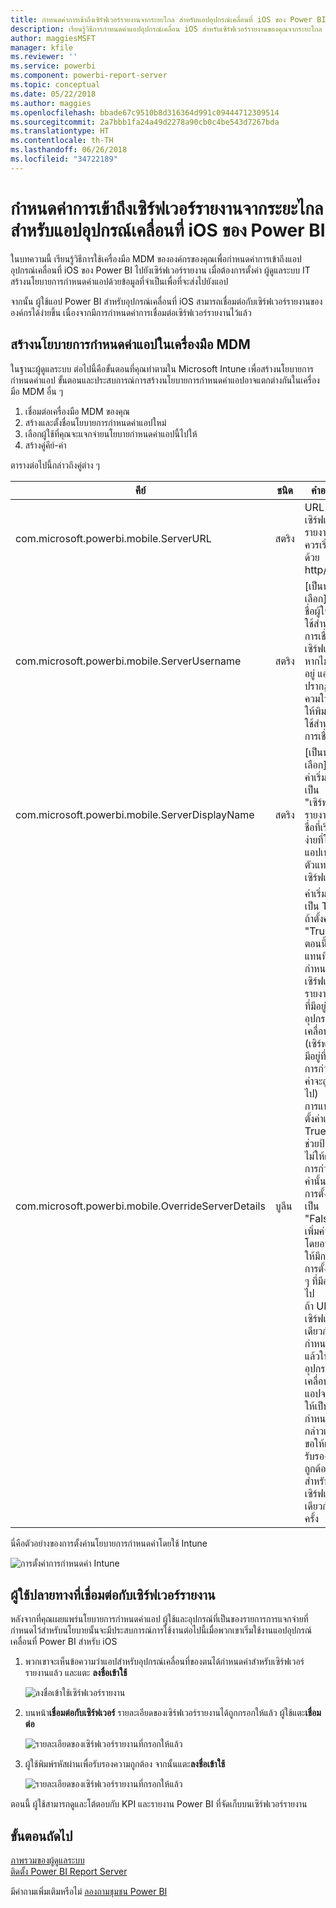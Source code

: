 ```yaml
---
title: กำหนดค่าการเข้าถึงเซิร์ฟเวอร์รายงานจากระยะไกล สำหรับแอปอุปกรณ์เคลื่อนที่ iOS ของ Power BI
description: เรียนรู้วิธีการกำหนดค่าแอปอุปกรณ์เคลื่อน iOS สำหรับเซิร์ฟเวอร์รายงานของคุณจากระยะไกล
author: maggiesMSFT
manager: kfile
ms.reviewer: ''
ms.service: powerbi
ms.component: powerbi-report-server
ms.topic: conceptual
ms.date: 05/22/2018
ms.author: maggies
ms.openlocfilehash: bbade67c9510b8d316364d991c09444712309514
ms.sourcegitcommit: 2a7bbb1fa24a49d2278a90cb0c4be543d7267bda
ms.translationtype: HT
ms.contentlocale: th-TH
ms.lasthandoff: 06/26/2018
ms.locfileid: "34722189"
---
```

# <a name="configure-power-bi-ios-mobile-app-access-to-a-report-server-remotely"></a>กำหนดค่าการเข้าถึงเซิร์ฟเวอร์รายงานจากระยะไกล สำหรับแอปอุปกรณ์เคลื่อนที่ iOS ของ Power BI

ในบทความนี้ เรียนรู้วิธีการใช้เครื่องมือ MDM ขององค์กรของคุณเพื่อกำหนดค่าการเข้าถึงแอปอุปกรณ์เคลื่อนที่ iOS ของ Power BI ไปยังเซิร์ฟเวอร์รายงาน เมื่อต้องการตั้งค่า ผู้ดูแลระบบ IT สร้างนโยบายการกำหนดค่าแอปด้วยข้อมูลที่จำเป็นเพื่อที่จะส่งไปยังแอป 

 จากนั้น ผู้ใช้แอป Power BI สำหรับอุปกรณ์เคลื่อนที่ iOS สามารถเชื่อมต่อกับเซิร์ฟเวอร์รายงานขององค์กรได้ง่ายขึ้น เนื่องจากมีการกำหนดค่าการเชื่อมต่อเซิร์ฟเวอร์รายงานไว้แล้ว 


## <a name="create-the-app-configuration-policy-in-mdm-tool"></a>สร้างนโยบายการกำหนดค่าแอปในเครื่องมือ MDM 

ในฐานะผู้ดูแลระบบ ต่อไปนี้คือขั้นตอนที่คุณทำตามใน Microsoft Intune เพื่อสร้างนโยบายการกำหนดค่าแอป ขั้นตอนและประสบการณ์การสร้างนโยบายการกำหนดค่าแอปอาจแตกต่างกันในเครื่องมือ MDM อื่น ๆ 

1. เชื่อมต่อเครื่องมือ MDM ของคุณ 
2. สร้างและตั้งชื่อนโยบายการกำหนดค่าแอปใหม่ 
3. เลือกผู้ใช้ที่คุณจะแจกจ่ายนโยบายกำหนดค่าแอปนี้ไปให้ 
4. สร้างคู่คีย์-ค่า 

ตารางต่อไปนี้กล่าวถึงคู่ต่าง ๆ

|คีย์  |ชนิด  |คำอธิบาย  |
|---------|---------|---------|
| com.microsoft.powerbi.mobile.ServerURL | สตริง | URL เซิร์ฟเวอร์รายงาน </br> ควรเริ่มต้นด้วย http/https |
| com.microsoft.powerbi.mobile.ServerUsername | สตริง | [เป็นทางเลือก] </br> ชื่อผู้ใช้เพื่อใช้สำหรับการเชื่อมต่อเซิร์ฟเวอร์ </br> หากไม่มีชื่ออยู่ แอปจะปรากฏข้อควมให้ผู้ใช้ให้พิมพ์ชื่อผู้ใช้สำหรับการเชื่อมต่อ| 
| com.microsoft.powerbi.mobile.ServerDisplayName | สตริง | [เป็นทางเลือก] </br> ค่าเริ่มต้นเป็น "เซิร์ฟเวอร์รายงาน" </br> ชื่อที่เรียกง่ายที่ใช้ในแอปเพื่อเป็นตัวแทนเซิร์ฟเวอร์ | 
| com.microsoft.powerbi.mobile.OverrideServerDetails | บูลีน | ค่าเริ่มต้นเป็น True </br> ถ้าตั้งค่าเป็น "True" ขั้นตอนนี้จะแทนที่การกำหนดเซิร์ฟเวอร์รายงานใด ๆ ที่มีอยู่ในอุปกรณ์เคลื่อนที่ (เซิร์ฟเวอร์ที่มีอยู่ที่ได้รับการกำหนดค่าจะถูกลบไป) </br> การแทนการตั้งค่าเป็น True ยังช่วยป้องกันไม่ให้ผู้ใช้ลบการกำหนดค่านั้นด้วย </br> การตั้งค่าเป็น "False" จะเพิ่มค่าที่ส่ง โดยอปล่อยให้มีการใช้การตั้งค่าใด ๆ ที่มีอยู่ต่อไป </br> ถ้า URL เซิร์ฟเวอร์เดียวกันถูกกำหนดค่าแล้วในแอปอุปกรณ์เคลื่อนที่ แอปจะปล่อยให้เป็นค่าที่กำหนดดังกล่าวและไม่ขอให้ผู้ใช้รับรองความถูกต้องสำหรับเซิร์ฟเวอร์เดียวกันอีกครั้ง |

นี่คือตัวอย่างของการตั้งค่านโยบายการกำหนดค่าโดยใช้ Intune

![การตั้งค่าการกำหนดค่า Intune](media/configure-powerbi-mobile-apps-remote/power-bi-ios-remote-configuration-settings.png)

## <a name="end-users-connecting-to-a-report-server"></a>ผู้ใช้ปลายทางที่เชื่อมต่อกับเซิร์ฟเวอร์รายงาน

หลังจากที่คุณเผยแพร่นโยบายการกำหนดค่าแอป ผู้ใช้และอุปกรณ์ที่เป็นของรายการการแจกจ่ายที่กำหนดไว้สำหรับนโยบายนั้นจะมีประสบการณ์การใช้งานต่อไปนี้เมื่อพวกเขาเริ่มใช้งานแอปอุปกรณ์เคลื่อนที่ Power BI สำหรับ iOS 

1. พวกเขาจะเห็นข้อความว่าแอปสำหรับอุปกรณ์เคลื่อนที่ของตนได้กำหนดค่าสำหรับเซิร์ฟเวอร์รายงานแล้ว และแตะ **ลงชื่อเข้าใช้**

    ![ลงชื่อเข้าใช้เซิร์ฟเวอร์รายงาน](media/configure-powerbi-mobile-apps-remote/power-bi-config-server-sign-in.png)

2.  บนหน้า**เชื่อมต่อกับเซิร์ฟเวอร์** รายละเอียดของเซิร์ฟเวอร์รายงานได้ถูกกรอกให้แล้ว ผู้ใช้แตะ**เชื่อมต่อ**

    ![รายละเอียดของเซิร์ฟเวอร์รายงานที่กรอกให้แล้ว](media/configure-powerbi-mobile-apps-remote/power-bi-ios-remote-configure-connect-server.png)

3. ผู้ใช้พิมพ์รหัสผ่านเพื่อรับรองความถูกต้อง จากนั้นแตะ**ลงชื่อเข้าใช้** 

    ![รายละเอียดของเซิร์ฟเวอร์รายงานที่กรอกให้แล้ว](media/configure-powerbi-mobile-apps-remote/power-bi-config-server-address.png)

ตอนนี้ ผู้ใช้สามารถดูและโต้ตอบกับ KPI และรายงาน Power BI ที่จัดเก็บบนเซิร์ฟเวอร์รายงาน

## <a name="next-steps"></a>ขั้นตอนถัดไป
[ภาพรวมของผู้ดูแลระบบ](admin-handbook-overview.md)  
[ติดตั้ง Power BI Report Server](install-report-server.md)  

มีคำถามเพิ่มเติมหรือไม่ [ลองถามชุมชน Power BI](https://community.powerbi.com/)

